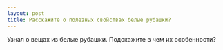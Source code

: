 ```yaml
---
layout: post 
title: Расскажите о полезных свойствах белые рубашки? 
--- 
```

Узнал о вещах из белые рубашки. Подскажите в чем их особенности?